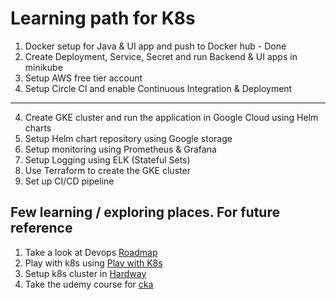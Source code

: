 # Learning path for K8s

1. Docker setup for Java & UI app and push to Docker hub - Done
2. Create Deployment, Service, Secret and run Backend & UI apps in minikube
3. Setup AWS free tier account
4. Setup Circle CI and enable Continuous Integration & Deployment

---

4. Create GKE cluster and run the application in Google Cloud using Helm charts
5. Setup Helm chart repository using Google storage
6. Setup monitoring using Prometheus & Grafana
7. Setup Logging using ELK (Stateful Sets)
8. Use Terraform to create the GKE cluster
9. Set up CI/CD pipeline


## Few learning / exploring places. For future reference

1. Take a look at Devops [Roadmap](https://roadmap.sh/devops)
2. Play with k8s using [Play with K8s](https://labs.play-with-k8s.com/)
3. Setup k8s cluster in [Hardway](https://github.com/kelseyhightower/kubernetes-the-hard-way)
4. Take the udemy course for [cka](https://www.udemy.com/course/certified-kubernetes-administrator-with-practice-tests/)
